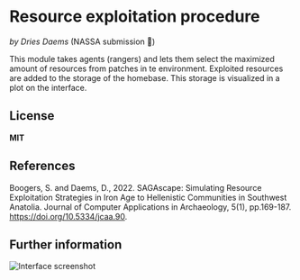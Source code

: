 # Resource exploitation procedure

*by Dries Daems* (NASSA submission :rocket:)

This module takes agents (rangers) and lets them select the maximized amount of resources from patches in te environment. Exploited resources are added to the storage of the homebase. This storage is visualized in a plot on the interface.

## License

**MIT**

## References

Boogers, S. and Daems, D., 2022. SAGAscape: Simulating Resource Exploitation Strategies in Iron Age to Hellenistic Communities in Southwest Anatolia. Journal of Computer Applications in Archaeology, 5(1), pp.169-187. https://doi.org/10.5334/jcaa.90.

## Further information

![Interface screenshot](netlogo_implementation/documentation/resourceExp%20interface.png)
